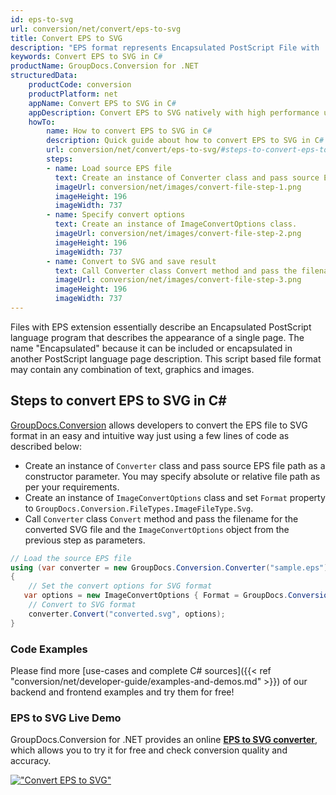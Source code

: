 ```yaml
---
id: eps-to-svg
url: conversion/net/convert/eps-to-svg
title: Convert EPS to SVG
description: "EPS format represents Encapsulated PostScript File with .eps extension. Learn how to convert EPS to SVG file programmatically in C# language using GroupDocs.Conversion for .NET library."
keywords: Convert EPS to SVG in C#
productName: GroupDocs.Conversion for .NET
structuredData:
    productCode: conversion
    productPlatform: net
    appName: Convert EPS to SVG in C#
    appDescription: Convert EPS to SVG natively with high performance using C# language and server side GroupDocs.Conversion for .NET APIs, without the use of any software like Microsoft or Open Office.
    howTo:
        name: How to convert EPS to SVG in C# 
        description: Quick guide about how to convert EPS to SVG in C# with high performance and accuracy.
        url: conversion/net/convert/eps-to-svg/#steps-to-convert-eps-to-svg-in-c
        steps:
        - name: Load source EPS file 
          text: Create an instance of Converter class and pass source EPS file path as a constructor parameter. You may specify absolute or relative file path as per your requirements. 
          imageUrl: conversion/net/images/convert-file-step-1.png
          imageHeight: 196
          imageWidth: 737
        - name: Specify convert options 
          text: Create an instance of ImageConvertOptions class.
          imageUrl: conversion/net/images/convert-file-step-2.png
          imageHeight: 196
          imageWidth: 737
        - name: Convert to SVG and save result 
          text: Call Converter class Convert method and pass the filename for the converted HTML file and the ImageConvertOptions object from the previous step as parameters.
          imageUrl: conversion/net/images/convert-file-step-3.png
          imageHeight: 196
          imageWidth: 737
---
```


Files with EPS extension essentially describe an Encapsulated PostScript language program that describes the appearance of a single page. The name "Encapsulated" because it can be included or encapsulated in another PostScript language page description. This script based file format may contain any combination of text, graphics and images.

## Steps to convert EPS to SVG in C#

[GroupDocs.Conversion](https://products.groupdocs.com/conversion/net) allows developers to convert the EPS file to SVG format in an easy and intuitive way just using a few lines of code as described below:

* Create an instance of `Converter` class and pass source EPS file path as a constructor parameter. You may specify absolute or relative file path as per your requirements. 
* Create an instance of `ImageConvertOptions` class and set `Format` property to `GroupDocs.Conversion.FileTypes.ImageFileType.Svg`.
* Call `Converter` class `Convert` method and pass the filename for the converted SVG file and the `ImageConvertOptions` object from the previous step as parameters.

```csharp
// Load the source EPS file
using (var converter = new GroupDocs.Conversion.Converter("sample.eps"))
{
    // Set the convert options for SVG format
   var options = new ImageConvertOptions { Format = GroupDocs.Conversion.FileTypes.ImageFileType.Svg };
    // Convert to SVG format
    converter.Convert("converted.svg", options);
}
```

### Code Examples

Please find more [use-cases and complete C# sources]({{< ref "conversion/net/developer-guide/examples-and-demos.md" >}}) of our backend and frontend examples and try them for free!

### EPS to SVG Live Demo

GroupDocs.Conversion for .NET provides an online [**EPS to SVG converter**](https://products.groupdocs.app/conversion/eps-to-svg), which allows you to try it for free and check conversion quality and accuracy.

[!["Convert EPS to SVG"](conversion/net/images/convert-to-svg/convert-eps-to-svg.png)](https://products.groupdocs.app/conversion/eps-to-svg)